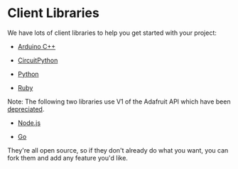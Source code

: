 # Client Libraries
We have lots of client libraries to help you get started with your project: 

* [Arduino C++](https://github.com/adafruit/Adafruit_IO_Arduino)

* [CircuitPython](https://github.com/adafruit/Adafruit_CircuitPython_AdafruitIO/)

* [Python](https://github.com/adafruit/Adafruit_IO_Python)

* [Ruby](https://github.com/adafruit/io-client-ruby)

Note: The following two libraries use V1 of the Adafruit API which have been [depreciated](https://io.adafruit.com/api/docs/). 

* [Node.js](https://github.com/adafruit/adafruit-io-node-client)

* [Go](https://github.com/adafruit/io-client-go)

They're all open source, so if they don't already do what you want, you can fork them and add any feature you'd like.